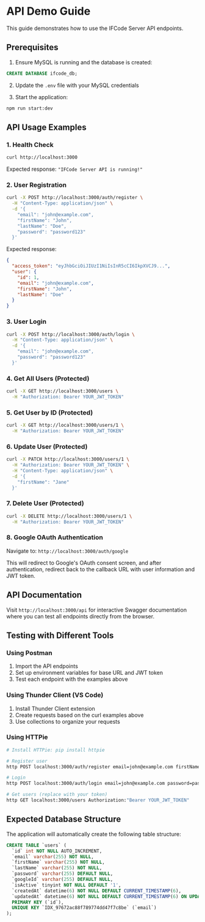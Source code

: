 # API Demo Guide

This guide demonstrates how to use the IFCode Server API endpoints.

## Prerequisites

1. Ensure MySQL is running and the database is created:
```sql
CREATE DATABASE ifcode_db;
```

2. Update the `.env` file with your MySQL credentials

3. Start the application:
```bash
npm run start:dev
```

## API Usage Examples

### 1. Health Check
```bash
curl http://localhost:3000
```
Expected response: `"IFCode Server API is running!"`

### 2. User Registration
```bash
curl -X POST http://localhost:3000/auth/register \
  -H "Content-Type: application/json" \
  -d '{
    "email": "john@example.com",
    "firstName": "John",
    "lastName": "Doe",
    "password": "password123"
  }'
```

Expected response:
```json
{
  "access_token": "eyJhbGciOiJIUzI1NiIsInR5cCI6IkpXVCJ9...",
  "user": {
    "id": 1,
    "email": "john@example.com",
    "firstName": "John",
    "lastName": "Doe"
  }
}
```

### 3. User Login
```bash
curl -X POST http://localhost:3000/auth/login \
  -H "Content-Type: application/json" \
  -d '{
    "email": "john@example.com",
    "password": "password123"
  }'
```

### 4. Get All Users (Protected)
```bash
curl -X GET http://localhost:3000/users \
  -H "Authorization: Bearer YOUR_JWT_TOKEN"
```

### 5. Get User by ID (Protected)
```bash
curl -X GET http://localhost:3000/users/1 \
  -H "Authorization: Bearer YOUR_JWT_TOKEN"
```

### 6. Update User (Protected)
```bash
curl -X PATCH http://localhost:3000/users/1 \
  -H "Authorization: Bearer YOUR_JWT_TOKEN" \
  -H "Content-Type: application/json" \
  -d '{
    "firstName": "Jane"
  }'
```

### 7. Delete User (Protected)
```bash
curl -X DELETE http://localhost:3000/users/1 \
  -H "Authorization: Bearer YOUR_JWT_TOKEN"
```

### 8. Google OAuth Authentication
Navigate to: `http://localhost:3000/auth/google`

This will redirect to Google's OAuth consent screen, and after authentication, redirect back to the callback URL with user information and JWT token.

## API Documentation

Visit `http://localhost:3000/api` for interactive Swagger documentation where you can test all endpoints directly from the browser.

## Testing with Different Tools

### Using Postman
1. Import the API endpoints
2. Set up environment variables for base URL and JWT token
3. Test each endpoint with the examples above

### Using Thunder Client (VS Code)
1. Install Thunder Client extension
2. Create requests based on the curl examples above
3. Use collections to organize your requests

### Using HTTPie
```bash
# Install HTTPie: pip install httpie

# Register user
http POST localhost:3000/auth/register email=john@example.com firstName=John lastName=Doe password=password123

# Login
http POST localhost:3000/auth/login email=john@example.com password=password123

# Get users (replace with your token)
http GET localhost:3000/users Authorization:"Bearer YOUR_JWT_TOKEN"
```

## Expected Database Structure

The application will automatically create the following table structure:

```sql
CREATE TABLE `users` (
  `id` int NOT NULL AUTO_INCREMENT,
  `email` varchar(255) NOT NULL,
  `firstName` varchar(255) NOT NULL,
  `lastName` varchar(255) NOT NULL,
  `password` varchar(255) DEFAULT NULL,
  `googleId` varchar(255) DEFAULT NULL,
  `isActive` tinyint NOT NULL DEFAULT '1',
  `createdAt` datetime(6) NOT NULL DEFAULT CURRENT_TIMESTAMP(6),
  `updatedAt` datetime(6) NOT NULL DEFAULT CURRENT_TIMESTAMP(6) ON UPDATE CURRENT_TIMESTAMP(6),
  PRIMARY KEY (`id`),
  UNIQUE KEY `IDX_97672ac88f789774dd47f7c8be` (`email`)
);
```